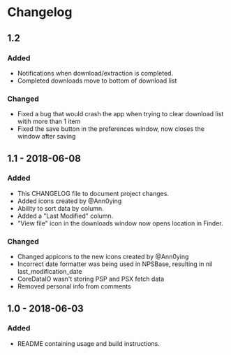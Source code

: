 # Changelog
## 1.2
### Added
- Notifications when download/extraction is completed.
- Completed downloads move to bottom of download list

### Changed
- Fixed a bug that would crash the app when trying to clear download list witih more than 1 item
- Fixed the save button in the preferences window, now closes the window after saving

## 1.1 - 2018-06-08
### Added
- This CHANGELOG file to document project changes.
- Added icons created by @Ann0ying
- Ability to sort data by column.
- Added a "Last Modified" column.
- "View file" icon in the downloads window now opens location in Finder.

### Changed
- Changed appicons to the new icons created by @Ann0ying
- Incorrect date formatter was being used in NPSBase, resulting in nil last_modification_date
- CoreDataIO wasn't storing PSP and PSX fetch data
- Removed personal info from comments

## 1.0 - 2018-06-03
### Added
- README containing usage and build instructions.
